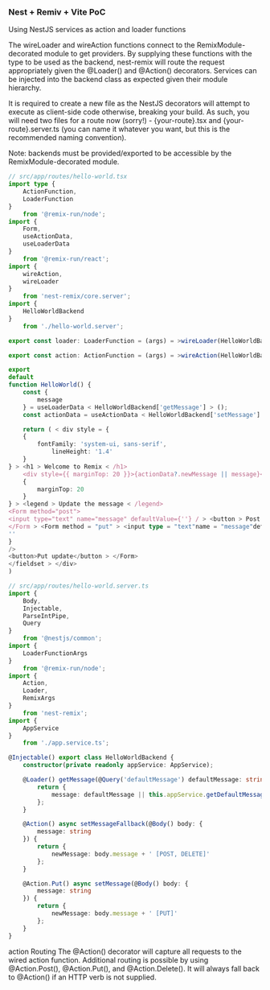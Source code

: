### Nest + Remiv + Vite PoC</h1>

Using NestJS services as action and loader functions

The wireLoader and wireAction functions connect to the RemixModule-decorated module to get providers. By supplying these functions with the type to be used as the backend, nest-remix will route the request appropriately given the @Loader() and @Action() decorators. Services can be injected into the backend class as expected given their module hierarchy.

It is required to create a new file as the NestJS decorators will attempt to execute as client-side code otherwise, breaking your build. As such, you will need two files for a route now (sorry!) - {your-route}.tsx and {your-route}.server.ts (you can name it whatever you want, but this is the recommended naming convention).

Note: backends must be provided/exported to be accessible by the RemixModule-decorated module.

```ts
// src/app/routes/hello-world.tsx
import type {
    ActionFunction,
    LoaderFunction
}
    from '@remix-run/node';
import {
    Form,
    useActionData,
    useLoaderData
}
    from '@remix-run/react';
import {
    wireAction,
    wireLoader
}
    from 'nest-remix/core.server';
import {
    HelloWorldBackend
}
    from './hello-world.server';

export const loader: LoaderFunction = (args) = >wireLoader(HelloWorldBackend, args);

export const action: ActionFunction = (args) = >wireAction(HelloWorldBackend, args);

export
default
function HelloWorld() {
    const {
        message
    } = useLoaderData < HelloWorldBackend['getMessage'] > ();
    const actionData = useActionData < HelloWorldBackend['setMessage'] | HelloWorldBackend['setMessageFallback'] > ();

    return ( < div style = {
    {
        fontFamily: 'system-ui, sans-serif',
            lineHeight: '1.4'
    }
} > <h1 > Welcome to Remix < /h1>
    <div style={{ marginTop: 20 }}>{actionData?.newMessage || message}</div > <fieldset style = {
    {
        marginTop: 20
    }
} > <legend > Update the message < /legend>
<Form method="post">
<input type="text" name="message" defaultValue={''} / > <button > Post update < /button>
</Form > <Form method = "put" > <input type = "text"name = "message"defaultValue = {
''
}
/>
<button>Put update</button > </Form>
</fieldset > </div>
)
```

```ts
// src/app/routes/hello-world.server.ts
import {
    Body,
    Injectable,
    ParseIntPipe,
    Query
}
    from '@nestjs/common';
import {
    LoaderFunctionArgs
}
    from '@remix-run/node';
import {
    Action,
    Loader,
    RemixArgs
}
    from 'nest-remix';
import {
    AppService
}
    from './app.service.ts';

@Injectable() export class HelloWorldBackend {
    constructor(private readonly appService: AppService);

    @Loader() getMessage(@Query('defaultMessage') defaultMessage: string, @Query('counter', ParseIntPipe) _counter: number, @RemixArgs() _remixArgs: LoaderFunctionArgs) {
        return {
            message: defaultMessage || this.appService.getDefaultMessage()
        };
    }

    @Action() async setMessageFallback(@Body() body: {
        message: string
    }) {
        return {
            newMessage: body.message + ' [POST, DELETE]'
        };
    }

    @Action.Put() async setMessage(@Body() body: {
        message: string
    }) {
        return {
            newMessage: body.message + ' [PUT]'
        };
    }
}
```

action Routing
The @Action() decorator will capture all requests to the wired action function. Additional routing is possible by using @Action.Post(), @Action.Put(), and @Action.Delete(). It will always fall back to @Action() if an HTTP verb is not supplied.